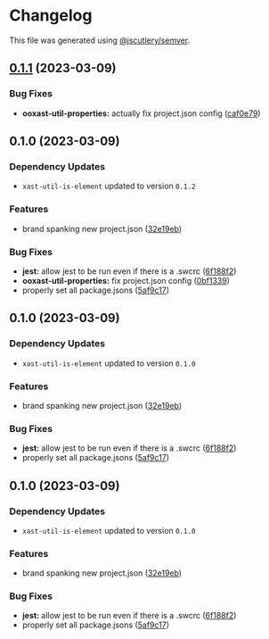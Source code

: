 # Changelog

This file was generated using [@jscutlery/semver](https://github.com/jscutlery/semver).

## [0.1.1](https://github.com/TrialAndErrorOrg/parsers/compare/ooxast-util-properties-0.1.0...ooxast-util-properties-0.1.1) (2023-03-09)

### Bug Fixes

- **ooxast-util-properties:** actually fix project.json config ([caf0e79](https://github.com/TrialAndErrorOrg/parsers/commit/caf0e79b0e2383f2053f7db5678be56d793348dd))

## 0.1.0 (2023-03-09)

### Dependency Updates

- `xast-util-is-element` updated to version `0.1.2`

### Features

- brand spanking new project.json ([32e19eb](https://github.com/TrialAndErrorOrg/parsers/commit/32e19ebf3f71c80336f637297d8f4db274d098bf))

### Bug Fixes

- **jest:** allow jest to be run even if there is a .swcrc ([6f188f2](https://github.com/TrialAndErrorOrg/parsers/commit/6f188f2a06922ee00d9367b29e666894e48c6c1e))
- **ooxast-util-properties:** fix project.json config ([0bf1339](https://github.com/TrialAndErrorOrg/parsers/commit/0bf133942c01978c95a058165730a8af95e6fb3d))
- properly set all package.jsons ([5af9c17](https://github.com/TrialAndErrorOrg/parsers/commit/5af9c177be9910511844c481ca59cfcc7bd9b0f6))

## 0.1.0 (2023-03-09)

### Dependency Updates

- `xast-util-is-element` updated to version `0.1.0`

### Features

- brand spanking new project.json ([32e19eb](https://github.com/TrialAndErrorOrg/parsers/commit/32e19ebf3f71c80336f637297d8f4db274d098bf))

### Bug Fixes

- **jest:** allow jest to be run even if there is a .swcrc ([6f188f2](https://github.com/TrialAndErrorOrg/parsers/commit/6f188f2a06922ee00d9367b29e666894e48c6c1e))
- properly set all package.jsons ([5af9c17](https://github.com/TrialAndErrorOrg/parsers/commit/5af9c177be9910511844c481ca59cfcc7bd9b0f6))

## 0.1.0 (2023-03-09)

### Dependency Updates

- `xast-util-is-element` updated to version `0.1.0`

### Features

- brand spanking new project.json ([32e19eb](https://github.com/TrialAndErrorOrg/parsers/commit/32e19ebf3f71c80336f637297d8f4db274d098bf))

### Bug Fixes

- **jest:** allow jest to be run even if there is a .swcrc ([6f188f2](https://github.com/TrialAndErrorOrg/parsers/commit/6f188f2a06922ee00d9367b29e666894e48c6c1e))
- properly set all package.jsons ([5af9c17](https://github.com/TrialAndErrorOrg/parsers/commit/5af9c177be9910511844c481ca59cfcc7bd9b0f6))
